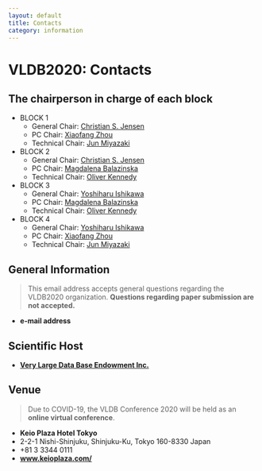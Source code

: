```yaml
---
layout: default
title: Contacts
category: information
---
```


# VLDB2020: Contacts

## The chairperson in charge of each block

* BLOCK 1
    * General Chair: <a href="Christian S. Jensen">Christian S. Jensen</a>
    * PC Chair: <a href="uqxzhou@uq.edu.au">Xiaofang Zhou</a>
    * Technical Chair: <a href="mailto:miyazaki@cs.titech.ac.jp">Jun Miyazaki</a> 
* BLOCK 2
    * General Chair: <a href="Christian S. Jensen">Christian S. Jensen</a>
    * PC Chair: <a href="magda@cs.washington.edu">Magdalena Balazinska</a>
    * Technical Chair: <a href="okennedy@buffalo.edu">Oliver Kennedy</a>
* BLOCK 3
    * General Chair: <a href="ishikawa@i.nagoya-u.ac.jp">Yoshiharu Ishikawa</a>
    * PC Chair: <a href="magda@cs.washington.edu">Magdalena Balazinska</a>
    * Technical Chair: <a href="okennedy@buffalo.edu">Oliver Kennedy</a>
* BLOCK 4
    * General Chair: <a href="ishikawa@i.nagoya-u.ac.jp">Yoshiharu Ishikawa</a>
    * PC Chair: <a href="uqxzhou@uq.edu.au">Xiaofang Zhou</a>
    * Technical Chair: <a href="mailto:miyazaki@cs.titech.ac.jp">Jun Miyazaki</a> 


## General Information

> This email address accepts general questions regarding the VLDB2020 organization. **Questions regarding paper submission are not accepted.**

<ul class="fa-ul">
    <li><span class="fa-li"><i class="far fa-envelope"></i></span><strong><span class="contactaddress">e-mail address</span></strong></li>
</ul>

## Scientific Host

<ul class="fa-ul">
    <li><span class="fa-li"><i class="fas fa-external-link-alt"></i></span><strong><a href="vldb.org" target="_blank">Very Large Data Base Endowment Inc.</a></strong></li>
</ul>

## Venue

> Due to COVID-19, the VLDB Conference 2020 will be held as an **online virtual conference**.

<ul class="fa-ul">
    <li><span class="fa-li"><i class="fas fa-hotel"></i></span><strong>Keio Plaza Hotel
            Tokyo</strong></li>
    <li><span class="fa-li"><i class="fas fa-map"></i></span>2-2-1 Nishi-Shinjuku,
        Shinjuku-Ku,
        Tokyo
        160-8330 Japan</li>
    <li><span class="fa-li"><i class="fas fa-phone"></i></span>+81 3 3344 0111</li>
        <li><span class="fa-li"><i class="fas fa-external-link-alt"></i></span><strong><a href="https://www.keioplaza.com/" target="_blank">www.keioplaza.com/</a></strong></li>
</ul>